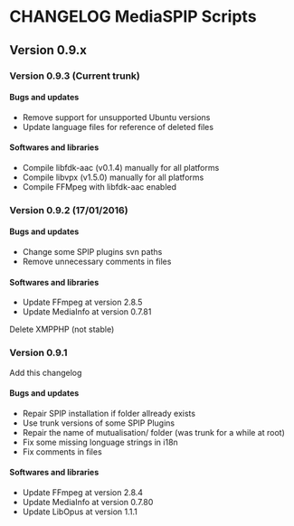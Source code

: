 # CHANGELOG MediaSPIP Scripts

## Version 0.9.x

### Version 0.9.3 (Current trunk)

#### Bugs and updates

* Remove support for unsupported Ubuntu versions
* Update language files for reference of deleted files

#### Softwares and libraries

* Compile libfdk-aac (v0.1.4) manually for all platforms
* Compile libvpx (v1.5.0) manually for all platforms
* Compile FFMpeg with libfdk-aac enabled

### Version 0.9.2 (17/01/2016)

#### Bugs and updates

* Change some SPIP plugins svn paths
* Remove unnecessary comments in files

#### Softwares and libraries

* Update FFmpeg at version 2.8.5
* Update MediaInfo at version 0.7.81

Delete XMPPHP (not stable)

### Version 0.9.1

Add this changelog

#### Bugs and updates

* Repair SPIP installation if folder allready exists
* Use trunk versions of some SPIP Plugins
* Repair the name of mutualisation/ folder (was trunk for a while at root)
* Fix some missing longuage strings in i18n
* Fix comments in files

#### Softwares and libraries

* Update FFmpeg at version 2.8.4
* Update MediaInfo at version 0.7.80
* Update LibOpus at version 1.1.1
